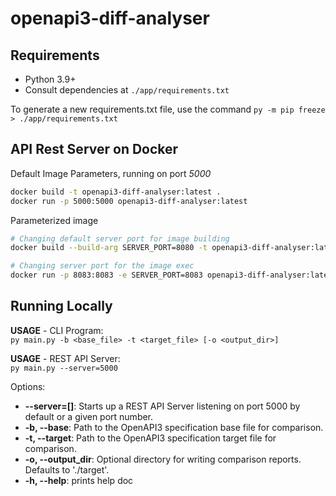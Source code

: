 # openapi3-diff-analyser

## Requirements

- Python 3.9+
- Consult dependencies at `./app/requirements.txt`

To generate a new requirements.txt file, use the command `py -m pip freeze > ./app/requirements.txt`

## API Rest Server on Docker

Default Image Parameters, running on port *5000* 

```bash
docker build -t openapi3-diff-analyser:latest .
docker run -p 5000:5000 openapi3-diff-analyser:latest
```

Parameterized image

```bash
# Changing default server port for image building
docker build --build-arg SERVER_PORT=8080 -t openapi3-diff-analyser:latest .

# Changing server port for the image exec
docker run -p 8083:8083 -e SERVER_PORT=8083 openapi3-diff-analyser:latest
```

## Running Locally

**USAGE** - CLI Program:  
`py main.py -b <base_file> -t <target_file> [-o <output_dir>]`

**USAGE** - REST API Server:  
`py main.py --server=5000`

Options:  
- **--server=[]**: Starts up a REST API Server listening on port 5000 by default or a given port number.
- **-b, --base**: Path to the OpenAPI3 specification base file for comparison.
- **-t, --target**: Path to the OpenAPI3 specification target file for comparison.
- **-o, --output_dir**: Optional directory for writing comparison reports. Defaults to './target'. 
- **-h, --help**: prints help doc
